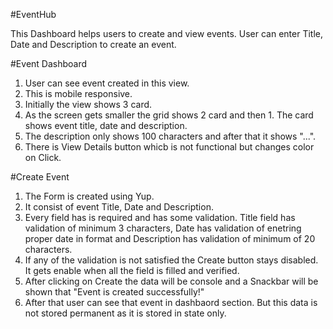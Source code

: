 #EventHub

This Dashboard helps users to create and view events. User can enter Title, Date and Description to create an event.

#Event Dashboard
1) User can see event created in this view. 
2) This is mobile responsive. 
3) Initially the view shows 3 card. 
4) As the screen gets smaller the grid shows 2 card and then 1. The card shows event title, date and description. 
5) The description only shows 100 characters and after that it shows "...". 
6) There is View Details button whicb is not functional but changes color on Click.

#Create Event
1) The Form is created using Yup.
2) It consist of event Title, Date and Description. 
3) Every field has is required and has some validation. Title field has validation of minimum 3 characters, Date has validation of enetring proper date in format and Description has validation of minimum of 20 characters.
4) If any of the validation is not satisfied the Create button stays disabled. It gets enable when all the field is filled and verified.
5) After clicking on Create the data will be console and a Snackbar will be shown that "Event is created successfully!"
6) After that user can see that event in dashbaord section. But this data is not stored permanent as it is stored in state only.




